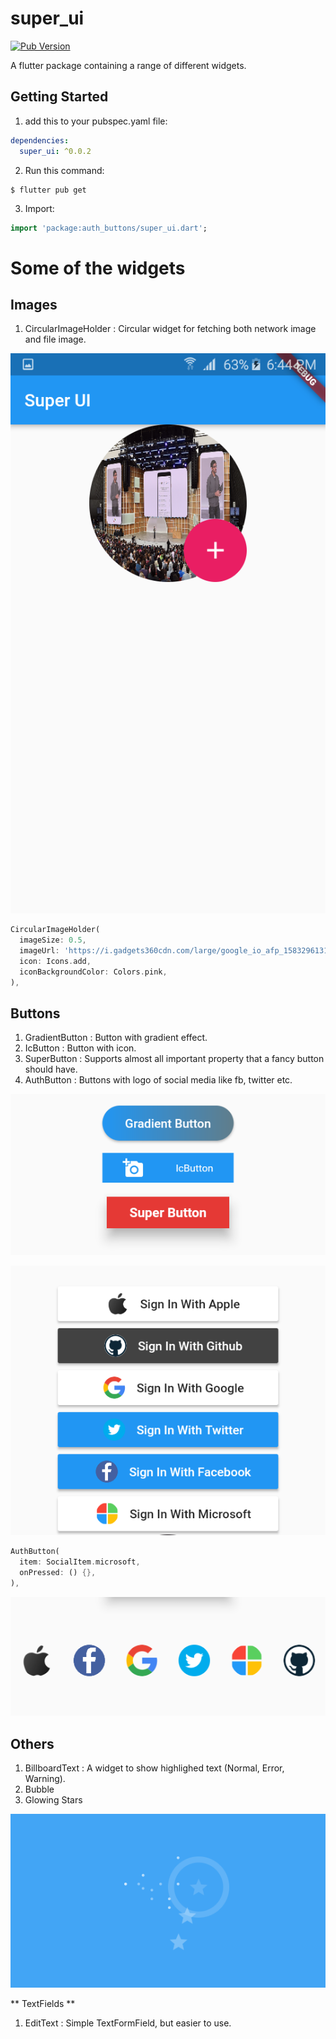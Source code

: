 # super_ui
[![Pub Version](https://img.shields.io/pub/v/super_ui?color=cyan&logo=flutter)](https://https://pub.dev/packages/super_ui)

A flutter package containing a range of different widgets.

## Getting Started

1) add this to your pubspec.yaml file:
```yaml
dependencies:
  super_ui: ^0.0.2
```
2) Run this command:
```
$ flutter pub get
```
3) Import:
```dart
import 'package:auth_buttons/super_ui.dart';
```

# Some of the widgets

## Images

1. CircularImageHolder : Circular widget for fetching both network image and file image.

![Example 1](assets/readme_images/circular_image.png)

```dart
CircularImageHolder(
  imageSize: 0.5,
  imageUrl: 'https://i.gadgets360cdn.com/large/google_io_afp_1583296131115.jpg',
  icon: Icons.add,
  iconBackgroundColor: Colors.pink,
),
```

## Buttons

1. GradientButton : Button with gradient effect.
2. IcButton : Button with icon.
3. SuperButton : Supports almost all important property that a fancy button should have.
4. AuthButton : Buttons with logo of social media like fb, twitter etc.

![Example 2](assets/readme_images/buttons.png)

![Example 3](assets/readme_images/auth_buttons.png)
```dart
AuthButton(
  item: SocialItem.microsoft,
  onPressed: () {},
),
```

![Example 4](assets/readme_images/mini_auth_buttons.png)

## Others

1. BillboardText : A widget to show highlighed text (Normal, Error, Warning).
2. Bubble
3. Glowing Stars

![Example 5](assets/readme_images/glowing_stars.png)

** TextFields **

1. EditText : Simple TextFormField, but easier to use.

